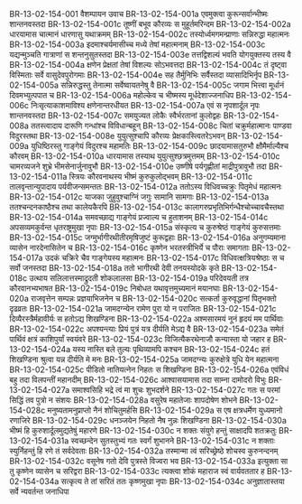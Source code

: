 BR-13-02-154-001	वैशम्पायन उवाच
BR-13-02-154-001a	एवमुक्त्वा कुरून्सर्वान्भीष्मः शान्तनवस्तदा
BR-13-02-154-001c	तूष्णीं बभूव कौरव्यः स मुहूर्तमरिन्दम
BR-13-02-154-002a	धारयामास चात्मानं धारणासु यथाक्रमम्
BR-13-02-154-002c	तस्योर्ध्वमगमन्प्राणाः सन्निरुद्धा महात्मनः
BR-13-02-154-003a	इदमाश्चर्यमासीच्च मध्ये तेषां महात्मनाम्
BR-13-02-154-003c	यद्यन्मुञ्चति गात्राणां स शन्तनुसुतस्तदा
BR-13-02-154-003e	तत्तद्विशल्यं भवति योगयुक्तस्य तस्य वै
BR-13-02-154-004a	क्षणेन प्रेक्षतां तेषां विशल्यः सोऽभवत्तदा
BR-13-02-154-004c	तं दृष्ट्वा विस्मिताः सर्वे वासुदेवपुरोगमाः
BR-13-02-154-004e	सह तैर्मुनिभिः सर्वैस्तदा व्यासादिभिर्नृप
BR-13-02-154-005a	सन्निरुद्धस्तु तेनात्मा सर्वेष्वायतनेषु वै
BR-13-02-154-005c	जगाम भित्त्वा मूर्धानं दिवमभ्युत्पपात च
BR-13-02-154-006a	महोल्केव च भीष्मस्य मूर्धदेशाज्जनाधिप
BR-13-02-154-006c	निःसृत्याकाशमाविश्य क्षणेनान्तरधीयत
BR-13-02-154-007a	एवं स नृपशार्दूल नृपः शान्तनवस्तदा
BR-13-02-154-007c	समयुज्यत लोकैः स्वैर्भरतानां कुलोद्वहः
BR-13-02-154-008a	ततस्त्वादाय दारूणि गन्धांश्च विविधान्बहून्
BR-13-02-154-008c	चितां चक्रुर्महात्मानः पाण्डवा विदुरस्तथा
BR-13-02-154-008e	युयुत्सुश्चापि कौरव्यः प्रेक्षकास्त्वितरेऽभवन्
BR-13-02-154-009a	युधिष्ठिरस्तु गाङ्गेयं विदुरश्च महामतिः
BR-13-02-154-009c	छादयामासतुरुभौ क्षौमैर्माल्यैश्च कौरवम्
BR-13-02-154-010a	धारयामास तस्याथ युयुत्सुश्छत्रमुत्तमम्
BR-13-02-154-010c	चामरव्यजने शुभ्रे भीमसेनार्जुनावुभौ
BR-13-02-154-010e	उष्णीषे पर्यगृह्णीतां माद्रीपुत्रावुभौ तदा
BR-13-02-154-011a	स्त्रियः कौरवनाथस्य भीष्मं कुरुकुलोद्भवम्
BR-13-02-154-011c	तालवृन्तान्युपादाय पर्यवीजन्समन्ततः
BR-13-02-154-012a	ततोऽस्य विधिवच्चक्रुः पितृमेधं महात्मनः
BR-13-02-154-012c	याजका जुहुवुश्चाग्निं जगुः सामानि सामगाः
BR-13-02-154-013a	ततश्चन्दनकाष्ठैश्च तथा कालेयकैरपि
BR-13-02-154-013c	कालागरुप्रभृतिभिर्गन्धैश्चोच्चावचैस्तथा
BR-13-02-154-014a	समवच्छाद्य गाङ्गेयं प्रज्वाल्य च हुताशनम्
BR-13-02-154-014c	अपसव्यमकुर्वन्त धृतराष्ट्रमुखा नृपाः
BR-13-02-154-015a	संस्कृत्य च कुरुश्रेष्ठं गाङ्गेयं कुरुसत्तमाः
BR-13-02-154-015c	जग्मुर्भागीरथीतीरमृषिजुष्टं कुरूद्वहाः
BR-13-02-154-016a	अनुगम्यमाना व्यासेन नारदेनासितेन च
BR-13-02-154-016c	कृष्णेन भरतस्त्रीभिर्ये च पौराः समागताः
BR-13-02-154-017a	उदकं चक्रिरे चैव गाङ्गेयस्य महात्मनः
BR-13-02-154-017c	विधिवत्क्षत्रियश्रेष्ठाः स च सर्वो जनस्तदा
BR-13-02-154-018a	ततो भागीरथी देवी तनयस्योदके कृते
BR-13-02-154-018c	उत्थाय सलिलात्तस्माद्रुदती शोकलालसा
BR-13-02-154-019a	परिदेवयती तत्र कौरवानभ्यभाषत
BR-13-02-154-019c	निबोधत यथावृत्तमुच्यमानं मयानघाः
BR-13-02-154-020a	राजवृत्तेन सम्पन्नः प्रज्ञयाभिजनेन च
BR-13-02-154-020c	सत्कर्ता कुरुवृद्धानां पितृभक्तो दृढव्रतः
BR-13-02-154-021a	जामदग्न्येन रामेण पुरा यो न पराजितः
BR-13-02-154-021c	दिव्यैरस्त्रैर्महावीर्यः स हतोऽद्य शिखण्डिना
BR-13-02-154-022a	अश्मसारमयं नूनं हृदयं मम पार्थिवाः
BR-13-02-154-022c	अपश्यन्त्याः प्रियं पुत्रं यत्र दीर्यति मेऽद्य वै
BR-13-02-154-023a	समेतं पार्थिवं क्षत्रं काशिपुर्यां स्वयंवरे
BR-13-02-154-023c	विजित्यैकरथेनाजौ कन्यास्ता यो जहार ह
BR-13-02-154-024a	यस्य नास्ति बले तुल्यः पृथिव्यामपि कश्चन
BR-13-02-154-024c	हतं शिखण्डिना श्रुत्वा यन्न दीर्यति मे मनः
BR-13-02-154-025a	जामदग्न्यः कुरुक्षेत्रे युधि येन महात्मना
BR-13-02-154-025c	पीडितो नातियत्नेन निहतः स शिखण्डिना
BR-13-02-154-026a	एवंविधं बहु तदा विलपन्तीं महानदीम्
BR-13-02-154-026c	आश्वासयामास तदा साम्ना दामोदरो विभुः
BR-13-02-154-027a	समाश्वसिहि भद्रे त्वं मा शुचः शुभदर्शने
BR-13-02-154-027c	गतः स परमां सिद्धिं तव पुत्रो न संशयः
BR-13-02-154-028a	वसुरेष महातेजाः शापदोषेण शोभने
BR-13-02-154-028c	मनुष्यतामनुप्राप्तो नैनं शोचितुमर्हसि
BR-13-02-154-029a	स एष क्षत्रधर्मेण युध्यमानो रणाजिरे
BR-13-02-154-029c	धनञ्जयेन निहतो नैष नुन्नः शिखण्डिना
BR-13-02-154-030a	भीष्मं हि कुरुशार्दूलमुद्यतेषुं महारणे
BR-13-02-154-030c	न शक्तः संयुगे हन्तुं साक्षादपि शतक्रतुः
BR-13-02-154-031a	स्वच्छन्देन सुतस्तुभ्यं गतः स्वर्गं शुभानने
BR-13-02-154-031c	न शक्ताः स्युर्निहन्तुं हि रणे तं सर्वदेवताः
BR-13-02-154-032a	तस्मान्मा त्वं सरिच्छ्रेष्ठे शोचस्व कुरुनन्दनम्
BR-13-02-154-032c	वसूनेष गतो देवि पुत्रस्ते विज्वरा भव
BR-13-02-154-033a	इत्युक्ता सा तु कृष्णेन व्यासेन च सरिद्वरा
BR-13-02-154-033c	त्यक्त्वा शोकं महाराज स्वं वार्यवततार ह
BR-13-02-154-034a	सत्कृत्य ते तां सरितं ततः कृष्णमुखा नृपाः
BR-13-02-154-034c	अनुज्ञातास्तया सर्वे न्यवर्तन्त जनाधिपा
